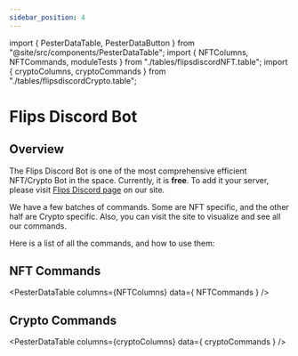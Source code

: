 ```yaml
---
sidebar_position: 4
---
```

import { PesterDataTable, PesterDataButton } from "@site/src/components/PesterDataTable";
import { NFTColumns, NFTCommands, moduleTests } from "./tables/flipsdiscordNFT.table";
import { cryptoColumns, cryptoCommands } from "./tables/flipsdiscordCrypto.table";

# Flips Discord Bot

## Overview
The Flips Discord Bot is one of the most comprehensive efficient NFT/Crypto Bot 
in the space. Currently, it is **free**. To add it your server, please visit
[Flips Discord page](https://www.flips.finance/Discord) on our site.

We have a few batches of commands. Some are NFT specific, and the other half are Crypto specific. Also, you can visit the site to visualize and see all our commands. 

Here is a list of all the commands, and how to use them:

## NFT Commands

<PesterDataTable
  columns={NFTColumns}
  data={ NFTCommands }
/>

## Crypto Commands

<PesterDataTable
  columns={cryptoColumns}
  data={ cryptoCommands }
/>